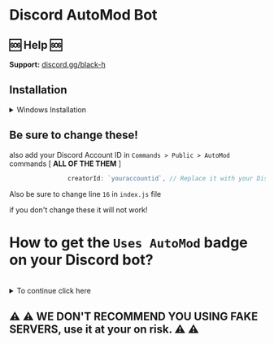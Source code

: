 # Discord AutoMod Bot

## 🆘 Help 🆘

**Support:** [discord.gg/black-h](https://discord.gg/black-h)

## Installation

<details>
<summary>Windows Installation</summary>
<br>

1. Install [Node.js](https://nodejs.org/en) [ 1.18+ ]
2. Install [Visual Studio Code](https://code.visualstudio.com/)
```bash
3. Download this Project
4. npm init
5. npm i discord.js@latest
6. npm i @discordjs/builders@1.3.0
7. npm i @discordjs/rest@1.3.0
8. npm i ascii-table@0.0.9
. node .
```

and done!
</details>

## Be sure to change these!

also add your Discord Account ID in `Commands > Public > AutoMod` commands [ **ALL OF THE THEM** ]

```js
                creatorId: `youraccountid`, // Replace it with your Discord Account ID
```


Also be sure to change line `16` in `index.js` file

if you don't change these it will not work!

# How to get the `Uses AutoMod` badge on your Discord bot?
<br>
<details>
<summary>To continue click here</summary>
<br>

`1.` Use `/automod-bad-words` command `6` times.
`2.` Use `/automod-flagged-words` command `1` time.
`3.` Use `/automod-spam-mentions` command `1` time.
`4.` Use `/automod-spam-messages` command `1` time. 

in `12` servers, basically `9` commands ran in each server = `108` and thats the requirement for the `Uses AutoMod` badge..
</details>

## ⚠ ⚠ WE DON'T RECOMMEND YOU USING FAKE SERVERS, use it at your on risk. ⚠ ⚠
